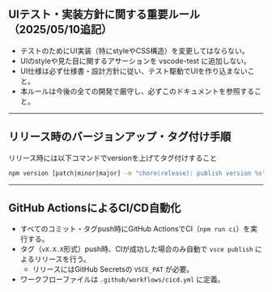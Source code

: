 ## UIテスト・実装方針に関する重要ルール（2025/05/10追記）

- テストのためにUI実装（特にstyleやCSS構造）を変更してはならない。
- UIのstyleや見た目に関するアサーションを vscode-test に追加しない。
- UI仕様は必ず仕様書・設計方針に従い、テスト駆動でUIを作り込まないこと。
- 本ルールは今後の全ての開発で厳守し、必ずこのドキュメントを参照すること。

---

## リリース時のバージョンアップ・タグ付け手順

リリース時には以下コマンドでversionを上げてタグ付けすること

```sh
npm version [patch|minor|major] -m "chore(release): publish version %s"
```

---

## GitHub ActionsによるCI/CD自動化

- すべてのコミット・タグpush時にGitHub ActionsでCI（`npm run ci`）を実行する。
- タグ（`vX.X.X`形式）push時、CIが成功した場合のみ自動で `vsce publish` によるリリースを行う。
  - リリースにはGitHub Secretsの `VSCE_PAT` が必要。
- ワークフローファイルは `.github/workflows/cicd.yml` に定義。
